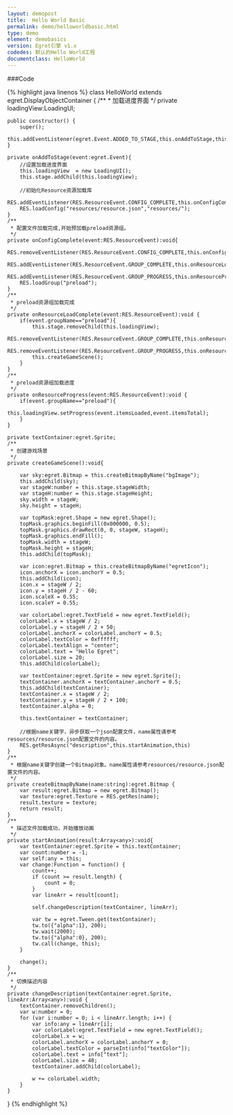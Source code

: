 ```yaml
---
layout: demopost
title:  Hello World Basic
permalink: demo/helloworldbasic.html
type: demo
element: demobasics
version: Egret引擎 v1.x
codedes: 默认的Hello World工程
documentclass: HelloWorld
---
```


###Code

{% highlight java linenos %}
class HelloWorld extends egret.DisplayObjectContainer
{
    /**
     * 加载进度界面
     */
    private loadingView:LoadingUI;

    public constructor() {
        super();
        this.addEventListener(egret.Event.ADDED_TO_STAGE,this.onAddToStage,this);
    }

    private onAddToStage(event:egret.Event){
        //设置加载进度界面
        this.loadingView  = new LoadingUI();
        this.stage.addChild(this.loadingView);

        //初始化Resource资源加载库
        RES.addEventListener(RES.ResourceEvent.CONFIG_COMPLETE,this.onConfigComplete,this);
        RES.loadConfig("resources/resource.json","resources/");
    }
    /**
     * 配置文件加载完成,开始预加载preload资源组。
     */
    private onConfigComplete(event:RES.ResourceEvent):void{
        RES.removeEventListener(RES.ResourceEvent.CONFIG_COMPLETE,this.onConfigComplete,this);
        RES.addEventListener(RES.ResourceEvent.GROUP_COMPLETE,this.onResourceLoadComplete,this);
        RES.addEventListener(RES.ResourceEvent.GROUP_PROGRESS,this.onResourceProgress,this);
        RES.loadGroup("preload");
    }
    /**
     * preload资源组加载完成
     */
    private onResourceLoadComplete(event:RES.ResourceEvent):void {
        if(event.groupName=="preload"){
            this.stage.removeChild(this.loadingView);
            RES.removeEventListener(RES.ResourceEvent.GROUP_COMPLETE,this.onResourceLoadComplete,this);
            RES.removeEventListener(RES.ResourceEvent.GROUP_PROGRESS,this.onResourceProgress,this);
            this.createGameScene();
        }
    }
    /**
     * preload资源组加载进度
     */
    private onResourceProgress(event:RES.ResourceEvent):void {
        if(event.groupName=="preload"){
            this.loadingView.setProgress(event.itemsLoaded,event.itemsTotal);
        }
    }

    private textContainer:egret.Sprite;
    /**
     * 创建游戏场景
     */
    private createGameScene():void{

        var sky:egret.Bitmap = this.createBitmapByName("bgImage");
        this.addChild(sky);
        var stageW:number = this.stage.stageWidth;
        var stageH:number = this.stage.stageHeight;
        sky.width = stageW;
        sky.height = stageH;

        var topMask:egret.Shape = new egret.Shape();
        topMask.graphics.beginFill(0x000000, 0.5);
        topMask.graphics.drawRect(0, 0, stageW, stageH);
        topMask.graphics.endFill();
        topMask.width = stageW;
        topMask.height = stageH;
        this.addChild(topMask);

        var icon:egret.Bitmap = this.createBitmapByName("egretIcon");
        icon.anchorX = icon.anchorY = 0.5;
        this.addChild(icon);
        icon.x = stageW / 2;
        icon.y = stageH / 2 - 60;
        icon.scaleX = 0.55;
        icon.scaleY = 0.55;

        var colorLabel:egret.TextField = new egret.TextField();
        colorLabel.x = stageW / 2;
        colorLabel.y = stageH / 2 + 50;
        colorLabel.anchorX = colorLabel.anchorY = 0.5;
        colorLabel.textColor = 0xffffff;
        colorLabel.textAlign = "center";
        colorLabel.text = "Hello Egret";
        colorLabel.size = 20;
        this.addChild(colorLabel);

        var textContainer:egret.Sprite = new egret.Sprite();
        textContainer.anchorX = textContainer.anchorY = 0.5;
        this.addChild(textContainer);
        textContainer.x = stageW / 2;
        textContainer.y = stageH / 2 + 100;
        textContainer.alpha = 0;

        this.textContainer = textContainer;

        //根据name关键字，异步获取一个json配置文件，name属性请参考resources/resource.json配置文件的内容。
        RES.getResAsync("description",this.startAnimation,this)
    }
    /**
     * 根据name关键字创建一个Bitmap对象。name属性请参考resources/resource.json配置文件的内容。
     */
    private createBitmapByName(name:string):egret.Bitmap {
        var result:egret.Bitmap = new egret.Bitmap();
        var texture:egret.Texture = RES.getRes(name);
        result.texture = texture;
        return result;
    }
    /**
     * 描述文件加载成功，开始播放动画
     */
    private startAnimation(result:Array<any>):void{
        var textContainer:egret.Sprite = this.textContainer;
        var count:number = -1;
        var self:any = this;
        var change:Function = function() {
            count++;
            if (count >= result.length) {
                count = 0;
            }
            var lineArr = result[count];

            self.changeDescription(textContainer, lineArr);

            var tw = egret.Tween.get(textContainer);
            tw.to({"alpha":1}, 200);
            tw.wait(2000);
            tw.to({"alpha":0}, 200);
            tw.call(change, this);
        }

        change();
    }
    /**
     * 切换描述内容
     */
    private changeDescription(textContainer:egret.Sprite, lineArr:Array<any>):void {
        textContainer.removeChildren();
        var w:number = 0;
        for (var i:number = 0; i < lineArr.length; i++) {
            var info:any = lineArr[i];
            var colorLabel:egret.TextField = new egret.TextField();
            colorLabel.x = w;
            colorLabel.anchorX = colorLabel.anchorY = 0;
            colorLabel.textColor = parseInt(info["textColor"]);
            colorLabel.text = info["text"];
            colorLabel.size = 40;
            textContainer.addChild(colorLabel);

            w += colorLabel.width;
        }
    }
}
{% endhighlight %}